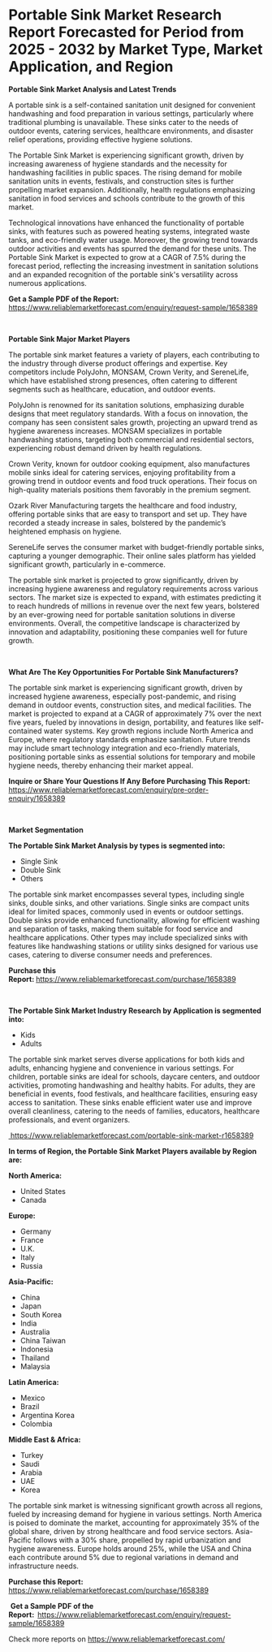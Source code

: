 <p><h1>Portable Sink Market Research Report Forecasted for Period from 2025 -  2032 by Market Type, Market Application, and Region</h1></p><p><strong>Portable Sink Market Analysis and Latest Trends</strong></p>
<p><p>A portable sink is a self-contained sanitation unit designed for convenient handwashing and food preparation in various settings, particularly where traditional plumbing is unavailable. These sinks cater to the needs of outdoor events, catering services, healthcare environments, and disaster relief operations, providing effective hygiene solutions.</p><p>The Portable Sink Market is experiencing significant growth, driven by increasing awareness of hygiene standards and the necessity for handwashing facilities in public spaces. The rising demand for mobile sanitation units in events, festivals, and construction sites is further propelling market expansion. Additionally, health regulations emphasizing sanitation in food services and schools contribute to the growth of this market.</p><p>Technological innovations have enhanced the functionality of portable sinks, with features such as powered heating systems, integrated waste tanks, and eco-friendly water usage. Moreover, the growing trend towards outdoor activities and events has spurred the demand for these units. The Portable Sink Market is expected to grow at a CAGR of 7.5% during the forecast period, reflecting the increasing investment in sanitation solutions and an expanded recognition of the portable sink's versatility across numerous applications.</p></p>
<p><strong>Get a Sample PDF of the Report:&nbsp;</strong> <a href="https://www.reliablemarketforecast.com/enquiry/request-sample/1658389?utm_campaign=2307&utm_medium=2&utm_source=Github&utm_content=ia&utm_term=04042025&utm_id=portable-sink">https://www.reliablemarketforecast.com/enquiry/request-sample/1658389</a></p>
<p>&nbsp;</p>
<p><strong>Portable Sink Major Market Players</strong></p>
<p><p>The portable sink market features a variety of players, each contributing to the industry through diverse product offerings and expertise. Key competitors include PolyJohn, MONSAM, Crown Verity, and SereneLife, which have established strong presences, often catering to different segments such as healthcare, education, and outdoor events.</p><p>PolyJohn is renowned for its sanitation solutions, emphasizing durable designs that meet regulatory standards. With a focus on innovation, the company has seen consistent sales growth, projecting an upward trend as hygiene awareness increases. MONSAM specializes in portable handwashing stations, targeting both commercial and residential sectors, experiencing robust demand driven by health regulations.</p><p>Crown Verity, known for outdoor cooking equipment, also manufactures mobile sinks ideal for catering services, enjoying profitability from a growing trend in outdoor events and food truck operations. Their focus on high-quality materials positions them favorably in the premium segment.</p><p>Ozark River Manufacturing targets the healthcare and food industry, offering portable sinks that are easy to transport and set up. They have recorded a steady increase in sales, bolstered by the pandemic’s heightened emphasis on hygiene. </p><p>SereneLife serves the consumer market with budget-friendly portable sinks, capturing a younger demographic. Their online sales platform has yielded significant growth, particularly in e-commerce.</p><p>The portable sink market is projected to grow significantly, driven by increasing hygiene awareness and regulatory requirements across various sectors. The market size is expected to expand, with estimates predicting it to reach hundreds of millions in revenue over the next few years, bolstered by an ever-growing need for portable sanitation solutions in diverse environments. Overall, the competitive landscape is characterized by innovation and adaptability, positioning these companies well for future growth.</p></p>
<p>&nbsp;</p>
<p><strong>What Are The Key Opportunities For Portable Sink Manufacturers?</strong></p>
<p><p>The portable sink market is experiencing significant growth, driven by increased hygiene awareness, especially post-pandemic, and rising demand in outdoor events, construction sites, and medical facilities. The market is projected to expand at a CAGR of approximately 7% over the next five years, fueled by innovations in design, portability, and features like self-contained water systems. Key growth regions include North America and Europe, where regulatory standards emphasize sanitation. Future trends may include smart technology integration and eco-friendly materials, positioning portable sinks as essential solutions for temporary and mobile hygiene needs, thereby enhancing their market appeal.</p></p>
<p><strong>Inquire or Share Your Questions If Any Before Purchasing This Report:</strong> <a href="https://www.reliablemarketforecast.com/enquiry/pre-order-enquiry/1658389?utm_campaign=2307&utm_medium=2&utm_source=Github&utm_content=ia&utm_term=04042025&utm_id=portable-sink">https://www.reliablemarketforecast.com/enquiry/pre-order-enquiry/1658389</a></p>
<p>&nbsp;</p>
<p><strong>Market Segmentation</strong></p>
<p><strong>The Portable Sink Market Analysis by types is segmented into:</strong></p>
<p><ul><li>Single Sink</li><li>Double Sink</li><li>Others</li></ul></p>
<p><p>The portable sink market encompasses several types, including single sinks, double sinks, and other variations. Single sinks are compact units ideal for limited spaces, commonly used in events or outdoor settings. Double sinks provide enhanced functionality, allowing for efficient washing and separation of tasks, making them suitable for food service and healthcare applications. Other types may include specialized sinks with features like handwashing stations or utility sinks designed for various use cases, catering to diverse consumer needs and preferences.</p></p>
<p><strong>Purchase this Report:&nbsp;</strong><a href="https://www.reliablemarketforecast.com/purchase/1658389?utm_campaign=2307&utm_medium=2&utm_source=Github&utm_content=ia&utm_term=04042025&utm_id=portable-sink">https://www.reliablemarketforecast.com/purchase/1658389</a></p>
<p>&nbsp;</p>
<p><strong>The Portable Sink Market Industry Research by Application is segmented into:</strong></p>
<p><ul><li>Kids</li><li>Adults</li></ul></p>
<p><p>The portable sink market serves diverse applications for both kids and adults, enhancing hygiene and convenience in various settings. For children, portable sinks are ideal for schools, daycare centers, and outdoor activities, promoting handwashing and healthy habits. For adults, they are beneficial in events, food festivals, and healthcare facilities, ensuring easy access to sanitation. These sinks enable efficient water use and improve overall cleanliness, catering to the needs of families, educators, healthcare professionals, and event organizers.</p></p>
<p><a href="https://www.reliablemarketforecast.com/portable-sink-market-r1658389?utm_campaign=2307&utm_medium=2&utm_source=Github&utm_content=ia&utm_term=04042025&utm_id=portable-sink">&nbsp;https://www.reliablemarketforecast.com/portable-sink-market-r1658389</a></p>
<p><strong>In terms of Region, the Portable Sink Market Players available by Region are:</strong></p>
<p>
    <p> <strong> North America: </strong>
        <ul>
            <li>United States</li>
            <li>Canada</li>
        </ul>
        </p> 
    <p> <strong> Europe: </strong>
        <ul>
            <li>Germany</li>
            <li>France</li>
            <li>U.K.</li>
            <li>Italy</li>
            <li>Russia</li>
        </ul>
        </p> 
    <p> <strong> Asia-Pacific: </strong>
        <ul>
            <li>China</li>
            <li>Japan</li>
            <li>South Korea</li>
            <li>India</li>
            <li>Australia</li>
            <li>China Taiwan</li>
            <li>Indonesia</li>
            <li>Thailand</li>
            <li>Malaysia</li>
        </ul>
        </p> 
    <p> <strong> Latin America: </strong>
        <ul>
            <li>Mexico</li>
            <li>Brazil</li>
            <li>Argentina Korea</li>
            <li>Colombia</li>
        </ul>
        </p> 
    <p> <strong> Middle East & Africa: </strong>
        <ul>
            <li>Turkey</li>
            <li>Saudi</li>
            <li>Arabia</li>
            <li>UAE</li>
            <li>Korea</li>
        </ul>
    </p>
    </p>
<p><p>The portable sink market is witnessing significant growth across all regions, fueled by increasing demand for hygiene in various settings. North America is poised to dominate the market, accounting for approximately 35% of the global share, driven by strong healthcare and food service sectors. Asia-Pacific follows with a 30% share, propelled by rapid urbanization and hygiene awareness. Europe holds around 25%, while the USA and China each contribute around 5% due to regional variations in demand and infrastructure needs.</p></p>
<p><strong>Purchase this Report: </strong><a href="https://www.reliablemarketforecast.com/purchase/1658389?utm_campaign=2307&utm_medium=2&utm_source=Github&utm_content=ia&utm_term=04042025&utm_id=portable-sink">https://www.reliablemarketforecast.com/purchase/1658389</a></p>
<p>&nbsp;<strong>Get a Sample PDF of the Report:&nbsp;&nbsp;</strong><a href="https://www.reliablemarketforecast.com/enquiry/request-sample/1658389?utm_campaign=2307&utm_medium=2&utm_source=Github&utm_content=ia&utm_term=04042025&utm_id=portable-sink">https://www.reliablemarketforecast.com/enquiry/request-sample/1658389</a></p>
<p><strong></strong></p>
<p>Check more reports on <a href="https://www.reliablemarketforecast.com/?utm_campaign=2307&utm_medium=2&utm_source=Github&utm_content=ia&utm_term=04042025&utm_id=portable-sink">https://www.reliablemarketforecast.com/</a></p>